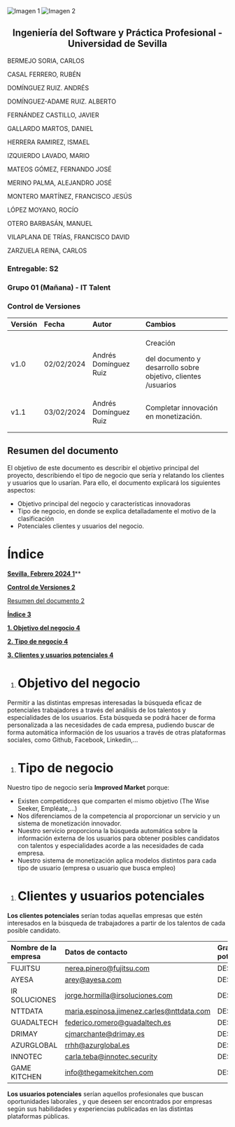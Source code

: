 ﻿<div style={{ display: 'flex' }}>
  <img src="/img/TalentLOGO.png" alt="Imagen 1" style={{ width: '50%', height: 'auto' }} />
  <img src="/img/USLOGO.png" alt="Imagen 2" style={{ width: '30%', height: '30%' }} />
</div>

## <center>Ingeniería del Software y Práctica Profesional - Universidad de Sevilla</center>

BERMEJO SORIA, CARLOS

CASAL FERRERO, RUBÉN

DOMÍNGUEZ RUIZ. ANDRÉS

DOMÍNGUEZ-ADAME RUIZ. ALBERTO

FERNÁNDEZ CASTILLO, JAVIER

GALLARDO MARTOS, DANIEL

HERRERA RAMIREZ, ISMAEL

IZQUIERDO LAVADO, MARIO

MATEOS GÓMEZ, FERNANDO JOSÉ

MERINO PALMA, ALEJANDRO JOSÉ

MONTERO MARTÍNEZ, FRANCISCO JESÚS

LÓPEZ MOYANO, ROCÍO

OTERO BARBASÁN, MANUEL

VILAPLANA DE TRÍAS, FRANCISCO DAVID

ZARZUELA REINA, CARLOS



### Entregable: S2
### Grupo 01 (Mañana) - IT Talent


###  <a name="_z05qqri5g3tk"></a>Control de Versiones

|**Versión**|**Fecha**|**Autor**|**Cambios**|
| :- | :- | :- | :- |
|v1.0|02/02/2024|Andrés Domínguez Ruiz|<p>Creación</p><p>del documento y desarrollo sobre objetivo, clientes /usuarios</p>|
|v1.1|03/02/2024|Andrés Domínguez Ruiz|Completar innovación en monetización.|
|||||
|||||

## <a name="_tyjcwt"></a>**Resumen del documento**
<a name="_3dy6vkm"></a>El objetivo de este documento es describir el objetivo principal del proyecto, describiendo el tipo de negocio que sería y relatando los clientes y usuarios que lo usarían. Para ello, el documento explicará los siguientes aspectos:

- Objetivo principal del negocio y características innovadoras
- Tipo de negocio, en donde se explica detalladamente el motivo de la clasificación
- Potenciales clientes y  usuarios del negocio.


# <a name="_1t3h5sf"></a>
#
# <a name="_2s8eyo1"></a><a name="_17dp8vu"></a>Índice

[**Sevilla, Febrero 2024	1**](#_70mev8oekzkf)**

[**Control de Versiones	2**](#_2et92p0)

[Resumen del documento	2](#_tyjcwt)

[**Índice	3**](#_17dp8vu)

[**1. Objetivo del negocio	4**](#_3rdcrjn)

[**2. Tipo de negocio	4**](#_xk4zeyxlu15y)

[**3. Clientes y usuarios potenciales	4**](#_vmxfkjnc35oc)




1. # <a name="_3rdcrjn"></a> Objetivo del negocio
Permitir a las distintas empresas interesadas la búsqueda eficaz de potenciales trabajadores a través del análisis de los talentos y especialidades de los usuarios. Esta búsqueda se podrá hacer de forma personalizada a las necesidades de cada empresa, pudiendo buscar de forma automática información de los usuarios a través de otras plataformas sociales, como Github, Facebook, Linkedin,...

1. # <a name="_xk4zeyxlu15y"></a> Tipo de negocio
Nuestro tipo de negocio sería **Improved Market** porque:

- Existen competidores que comparten el mismo objetivo (The Wise Seeker, Empléate,...)
- Nos diferenciamos de la competencia al proporcionar un servicio y un sistema de monetización innovador. 
- Nuestro servicio proporciona la búsqueda automática sobre la información externa de los usuarios para obtener posibles candidatos con talentos y especialidades acorde a las necesidades de cada empresa.
- Nuestro sistema de monetización aplica modelos distintos para cada tipo de usuario (empresa o usuario que busca empleo)


1. # <a name="_vmxfkjnc35oc"></a> Clientes y usuarios potenciales
**Los clientes potenciales** serían todas aquellas empresas que estén interesados en la búsqueda de trabajadores  a partir de los talentos de cada posible candidato.


|**Nombre de la empresa**|**Datos de contacto**|**Grado de potencialidad**|
| :- | :- | :- |
|FUJITSU|nerea.pinero@fujitsu.com|DESCONOCIDO|
|AYESA|arey@ayesa.com|DESCONOCIDO|
|IR SOLUCIONES|jorge.hormilla@irsoluciones.com|DESCONOCIDO|
|NTTDATA|maria.espinosa.jimenez.carles@nttdata.com|DESCONOCIDO|
|GUADALTECH|federico.romero@guadaltech.es|DESCONOCIDO|
|DRIMAY|cjmarchante@drimay.es|DESCONOCIDO|
|AZURGLOBAL|rrhh@azurglobal.es|DESCONOCIDO|
|INNOTEC|carla.teba@innotec.security|DESCONOCIDO|
|GAME KITCHEN|info@thegamekitchen.com|DESCONOCIDO|

**Los usuarios potenciales** serían aquellos profesionales que buscan oportunidades laborales , y que deseen ser encontrados por empresas según sus habilidades y experiencias publicadas en las distintas plataformas públicas.



